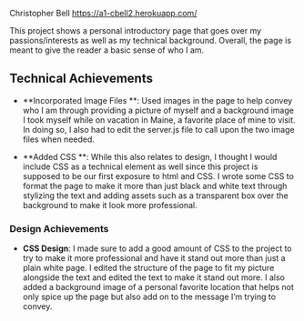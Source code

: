 Christopher Bell 
https://a1-cbell2.herokuapp.com/

This project shows a personal introductory page that goes over my passions/interests as well as my technical background. Overall, the page is meant to give the reader a basic sense of who I am.

## Technical Achievements
- **Incorporated Image Files **: Used images in the page to help convey who I am through providing a picture of myself and a background image I took myself while on vacation in Maine, a favorite place of mine to visit. In doing so, I also had to edit the server.js file to call upon the two image files when needed.

- **Added CSS **: While this also relates to design, I thought I would include CSS as a technical element as well since this project is supposed to be our first exposure to html and CSS. I wrote some CSS to format the page to make it more than just black and white text through stylizing the text and adding assets such as a transparent box over the background to make it look more professional.


### Design Achievements
- **CSS Design**: I made sure to add a good amount of CSS to the project to try to make it more professional and have it stand out more than just a plain white page. I edited the structure of the page to fit my picture alongside the text and edited the text to make it stand out more. I also added a background image of a personal favorite location that helps not only spice up the page but also add on to the message I’m trying to convey.
